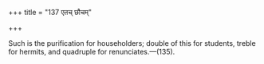 +++
title = "137 एतच् छौचम्"

+++

Such is the purification for householders; double of this for students, treble for hermits, and quadruple for renunciates.—(135).